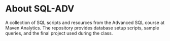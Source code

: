 # About SQL-ADV

A collection of SQL scripts and resources from the Advanced SQL course at Maven Analytics. The repository provides database setup scripts, sample queries, and the final project used during the class.
